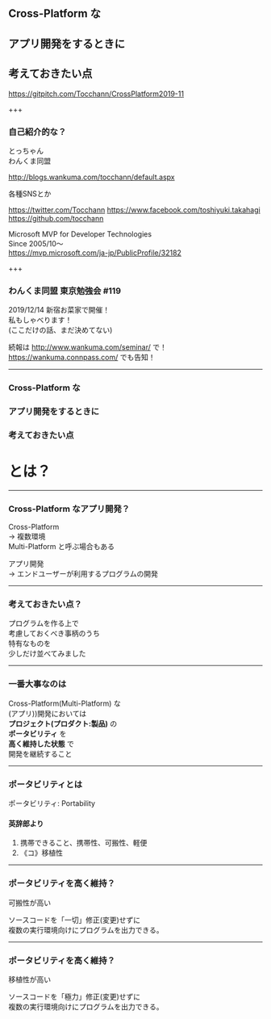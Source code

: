 ## Cross-Platform な
## アプリ開発をするときに
## 考えておきたい点

https://gitpitch.com/Tocchann/CrossPlatform2019-11

+++

### 自己紹介的な？

とっちゃん  
わんくま同盟

http://blogs.wankuma.com/tocchann/default.aspx

各種SNSとか

https://twitter.com/Tocchann
https://www.facebook.com/toshiyuki.takahagi
https://github.com/tocchann

Microsoft MVP for Developer Technologies  
Since 2005/10～  
https://mvp.microsoft.com/ja-jp/PublicProfile/32182

+++

### わんくま同盟 東京勉強会 #119

2019/12/14 新宿お菜家で開催！  
私もしゃべります！  
(ここだけの話、まだ決めてない)

続報は http://www.wankuma.com/seminar/ で！  
https://wankuma.connpass.com/ でも告知！

---

### Cross-Platform な
### アプリ開発をするときに
### 考えておきたい点

# とは？

---

### Cross-Platform なアプリ開発？

Cross-Platform  
→ 複数環境  
Multi-Platform と呼ぶ場合もある

アプリ開発  
→ エンドユーザーが利用するプログラムの開発

---

### 考えておきたい点？

プログラムを作る上で  
考慮しておくべき事柄のうち  
特有なものを  
少しだけ並べてみました

---

### 一番大事なのは

Cross-Platform(Multi-Platform) な  
(アプリ))開発においては  
**プロジェクト(プロダクト:製品)** の  
**ポータビリティ** を  
**高く維持した状態** で  
開発を継続すること

---

### ポータビリティとは

ポータビリティ: Portability

#### 英辞郎より

1. 携帯できること、携帯性、可搬性、軽便
1. 《コ》移植性

---

### ポータビリティを高く維持？

可搬性が高い

ソースコードを「一切」修正(変更)せずに  
複数の実行環境向けにプログラムを出力できる。

---

### ポータビリティを高く維持？

移植性が高い

ソースコードを「極力」修正(変更)せずに  
複数の実行環境向けにプログラムを出力できる。
